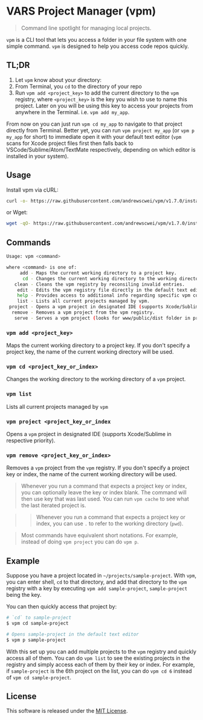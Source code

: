 # VARS Project Manager (vpm)

> Command line spotlight for managing local projects.

`vpm` is a CLI tool that lets you access a folder in your file system with one simple command. `vpm` is designed to help you access code repos quickly.

## TL;DR

1. Let `vpm` know about your directory:
  1. From Terminal, you `cd` to the directory of your repo
  2. Run `vpm add <project_key>` to add the current directory to the `vpm` registry, where `<project_key>` is the key you wish to use to name this project. Later on you will be using this key to access your projects from anywhere in the Terminal. i.e. `vpm add my_app`.

From now on you can just run `vpm cd my_app` to navigate to that project directly from Terminal. Better yet, you can run `vpm project my_app` (or `vpm p my_app` for short) to immediate open it with your default text editor (`vpm` scans for Xcode project files first then falls back to VSCode/Sublime/Atom/TextMate respectively, depending on which editor is installed in your system).

## Usage

Install vpm via cURL:

```sh
curl -o- https://raw.githubusercontent.com/andrewscwei/vpm/v1.7.0/install.sh | bash
```

or Wget:

```sh
wget -qO- https://raw.githubusercontent.com/andrewscwei/vpm/v1.7.0/install.sh | bash
```

## Commands

```sh
Usage: vpm <command>

where <command> is one of:
     add - Maps the current working directory to a project key.
      cd - Changes the current working directory to the working directory of a vpm project.
   clean - Cleans the vpm registry by reconsiling invalid entries.
    edit - Edits the vpm registry file directly in the default text editor (USE WITH CAUTION).
    help - Provides access to additional info regarding specific vpm commands.
    list - Lists all current projects managed by vpm.
 project - Opens a vpm project in designated IDE (supports Xcode/Sublime/Atom in respective priority).
  remove - Removes a vpm project from the vpm registry.
   serve - Serves a vpm project (looks for www/public/dist folder in project root in respective priority).
```

### `vpm add <project_key>`
Maps the current working directory to a project key. If you don't specify a project key, the name of the current working directory will be used.

### `vpm cd <project_key_or_index>`
Changes the working directory to the working directory of a `vpm` project.

### `vpm list`
Lists all current projects managed by `vpm`

### `vpm project <project_key_or_index`
Opens a `vpm` project in designated IDE (supports Xcode/Sublime in respective priority).

### `vpm remove <project_key_or_index>`
Removes a `vpm` project from the `vpm` registry. If you don't specify a project key or index, the name of the current working directory will be used.

> Whenever you run a command that expects a project key or index, you can optionally leave the key or index blank. The command will then use key that was last used. You can run `vpm cache` to see what the last iterated project is.

> > Whenever you run a command that expects a project key or index, you can use `.` to refer to the working directory (`pwd`).

> Most commands have equivalent short notations. For example, instead of doing `vpm project` you can do `vpm p`.

## Example

Suppose you have a project located in `~/projects/sample-project`. With `vpm`, you can enter shell, `cd` to that directory, and add that directory to the `vpm` registry with a key by executing `vpm add sample-project`, `sample-project` being the key.

You can then quickly access that project by:

```sh
# `cd` to sample-project
$ vpm cd sample-project

# Opens sample-project in the default text editor
$ vpm p sample-project
```

With this set up you can add multiple projects to the `vpm` registry and quickly access all of them. You can do `vpm list` to see the existing projects in the registry and simply access each of them by their key or index. For example, if `sample-project` is the 6th project on the list, you can do `vpm cd 6` instead of `vpm cd sample-project`.

## License

This software is released under the [MIT License](http://opensource.org/licenses/MIT).
